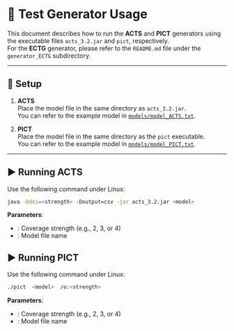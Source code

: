 # 🧪 Test Generator Usage

This document describes how to run the **ACTS** and **PICT** generators using the executable files `acts_3.2.jar` and `pict`, respectively.  
For the **ECTG** generator, please refer to the `README.md` file under the `generator_ECTG` subdirectory.

---

## 📁 Setup

1. **ACTS**  
   Place the model file in the same directory as `acts_3.2.jar`.  
   You can refer to the example model in [`models/model_ACTS.txt`](../models/model_ACTS.txt).

2. **PICT**  
   Place the model file in the same directory as the `pict` executable.  
   You can refer to the example model in [`models/model_PICT.txt`](../models/model_PICT.txt).

---

## ▶️ Running ACTS

Use the following command under Linux:

```bash
java -Ddoi=<strength> -Doutput=csv -jar acts_3.2.jar <model>
```

**Parameters**:

* <strength>: Coverage strength (e.g., 2, 3, or 4)
* <model>: Model file name


## ▶️ Running PICT

Use the following command under Linux:

```bash
./pict  <model>  /o:<strength>
```

**Parameters**:

* <strength>: Coverage strength (e.g., 2, 3, or 4)
* <model>: Model file name


